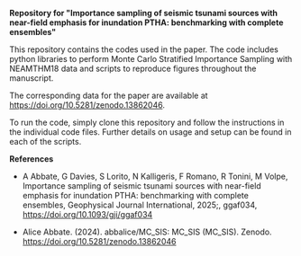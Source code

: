 **Repository for "Importance sampling of seismic tsunami sources with near-field emphasis for inundation PTHA: benchmarking with complete ensembles"**

This repository contains the codes used in the paper. The code includes python libraries to perform Monte Carlo Stratified Importance Sampling with NEAMTHM18 data and scripts to reproduce figures throughout the manuscript.

The corresponding data for the paper are available at https://doi.org/10.5281/zenodo.13862046.


To run the code, simply clone this repository and follow the instructions in the individual code files. Further details on usage and setup can be found in each of the scripts.

**References**

* A Abbate, G Davies, S Lorito, N Kalligeris, F Romano, R Tonini, M Volpe, Importance sampling of seismic tsunami sources with near-field emphasis for inundation PTHA: benchmarking with complete ensembles, Geophysical Journal International, 2025;, ggaf034, https://doi.org/10.1093/gji/ggaf034

* Alice Abbate. (2024). abbalice/MC_SIS: MC_SIS (MC_SIS). Zenodo. https://doi.org/10.5281/zenodo.13862046
